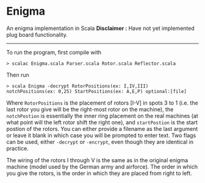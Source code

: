 # Enigma
An enigma implementation in Scala
__Disclaimer :__ Have not yet implemented plug board functionality.

___
To run the program, first compile with
```
> scalac Enigma.scala Parser.scala Rotor.scala Reflector.scala
```
Then run 
```
> scala Enigma -decrypt RotorPositions(ex: I,IV,III) notchPositions(ex: 0,25) StartPositions(ex: A,E,P) optional:[file]
```

Where `RotorPositions` is the placement of rotors [I-V] in spots 3 to 1 (i.e. the last rotor you give will be the right-most rotor on the machine), the `notchPostion` is essentially the inner ring placement on the real machines (at what point will the left rotor shift the right one), and `startPostion` is the start postion of the rotors. You can either provide a filename as the last argument or leave it blank in which case you will be prompted to enter text. Two flags can be used, either `-decrypt` or `-encrypt`, even though they are identical in practice.


The wiring of the rotors I through V is the same as in the original enigma machine (model used by the German army and airforce). The order in which you give the rotors, is the order in which they are placed from right to left.
